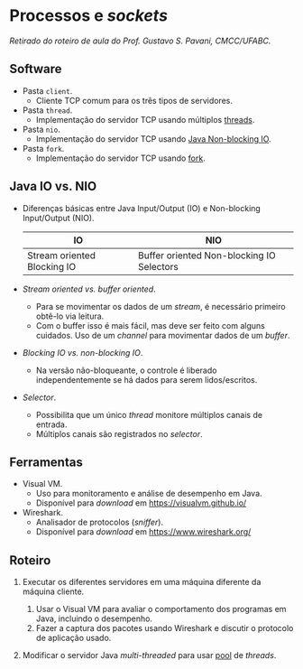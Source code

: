 # Processos e *sockets*
*Retirado do roteiro de aula do Prof. Gustavo S. Pavani, CMCC/UFABC.*

## Software

- Pasta `client`.
  - Cliente TCP comum para os três tipos de servidores.
- Pasta `thread`.
  - Implementação do servidor TCP usando múltiplos [threads].
- Pasta `nio`.
  - Implementação do servidor TCP usando [Java Non-blocking IO].
- Pasta `fork`.
  - Implementação do servidor TCP usando [fork].

[threads]: http://docs.oracle.com/javase/7/docs/api/java/lang/Thread.html
[Java Non-blocking IO]: http://tutorials.jenkov.com/java-nio/index.html
[fork]: http://man7.org/linux/man-pages/man2/fork.2.html

## Java IO vs. NIO

- Diferenças básicas entre Java Input/Output (IO) e Non-blocking
  Input/Output (NIO).

  | IO                          | NIO                                       |
  | --------------------------- | ----------------------------------------- |
  | Stream oriented Blocking IO | Buffer oriented Non-blocking IO Selectors |

- *Stream oriented vs. buffer oriented*.
  - Para se movimentar os dados de um *stream*, é necessário primeiro obtê-lo
    via leitura.
  - Com o buffer isso é mais fácil, mas deve ser feito com alguns cuidados.
    Uso de um *channel* para movimentar dados de um *buffer*.
- *Blocking IO vs. non-blocking IO*.
  - Na versão não-bloqueante, o controle é liberado independentemente se
    há dados para serem lidos/escritos.
- *Selector*.
  - Possibilita que um único *thread* monitore múltiplos canais de entrada.
  - Múltiplos canais são registrados no *selector*.

## Ferramentas

- Visual VM.
  - Uso para monitoramento e análise de desempenho em Java.
  - Disponível para *download* em https://visualvm.github.io/
- Wireshark.
  - Analisador de protocolos (*sniffer*).
  - Disponível para *download* em https://www.wireshark.org/

## Roteiro

1. Executar os diferentes servidores em uma máquina diferente da 
   máquina cliente.

   1. Usar o Visual VM para avaliar o comportamento dos programas em Java,
      incluindo o desempenho.
   2. Fazer a captura dos pacotes usando Wireshark e discutir o protocolo
      de aplicação usado.

2. Modificar o servidor Java *multi-threaded* para usar [pool] de *threads*.

[pool]: http://tutorials.jenkov.com/java-concurrency/thread-pools.html
